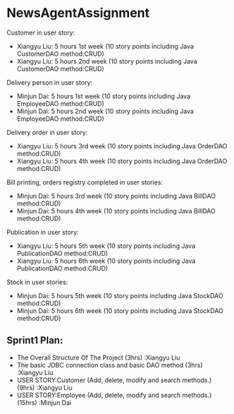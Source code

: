 # NewsAgentAssignment
Customer in user story:

- Xiangyu Liu: 5 hours 1st  week (10 story points including Java CustomerDAO method:CRUD)
- Xiangyu Liu: 5 hours 2nd  week (10 story points including Java CustomerDAO method:CRUD)

Delivery person in user story:

- Minjun Dai: 5 hours 1st week (10 story points including Java EmployeeDAO method:CRUD)
- Minjun Dai: 5 hours 2nd week (10 story points including Java EmployeeDAO method:CRUD)


Delivery order in user story:

- Xiangyu Liu: 5 hours 3rd week (10 story points including Java OrderDAO method:CRUD)
- Xiangyu Liu: 5 hours 4th week (10 story points including Java OrderDAO method:CRUD)

Bill printing, orders registry completed in user stories:

- Minjun Dai: 5 hours 3rd week (10 story points including Java BillDAO method:CRUD)
- Minjun Dai: 5 hours 4th week (10 story points including Java BillDAO method:CRUD)

Publication in user story:

- Xiangyu Liu: 5 hours 5th week (10 story points including Java PublicationDAO method:CRUD)
- Xiangyu Liu: 5 hours 6th week (10 story points including Java PublicationDAO method:CRUD)

Stock in user stories:

- Minjun Dai: 5 hours 5th week (10 story points including Java StockDAO method:CRUD)
- Minjun Dai: 5 hours 6th week (10 story points including Java StockDAO method:CRUD)

## Sprint1 Plan:
- The Overall Structure Of The Project (3hrs) :Xiangyu Liu
- The basic JDBC connection class and basic DAO method (3hrs) :Xiangyu Liu
- USER STORY:Customer (Add, delete, modify and search methods.) (9hrs) :Xiangyu Liu
- USER STORY:Employee (Add, delete, modify and search methods.) (15hrs) :Minjun Dai